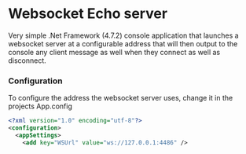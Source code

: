 Websocket Echo server
=========================== 

Very simple .Net Framework (4.7.2) console application that launches a websocket server at a configurable address that will then output to the console any client message as well when they connect as well as disconnect.

### Configuration

To configure the address the websocket server uses, change it in the projects App.config

```xml
<?xml version="1.0" encoding="utf-8"?>
<configuration>
  <appSettings>
    <add key="WSUrl" value="ws://127.0.0.1:4486" />
```


